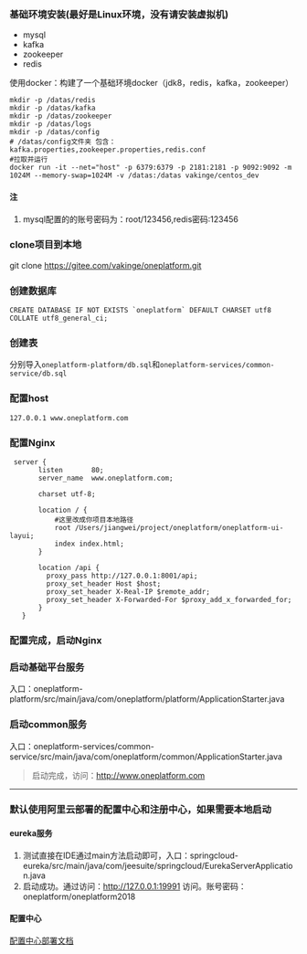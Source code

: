 ### 基础环境安装(最好是Linux环境，没有请安装虚拟机)
 - mysql
 - kafka
 - zookeeper
 - redis 
 
使用docker：构建了一个基础环境docker（jdk8，redis，kafka，zookeeper）
```
mkdir -p /datas/redis
mkdir -p /datas/kafka
mkdir -p /datas/zookeeper
mkdir -p /datas/logs
mkdir -p /datas/config
# /datas/config文件夹 包含：kafka.properties,zookeeper.properties,redis.conf
#拉取并运行
docker run -it --net="host" -p 6379:6379 -p 2181:2181 -p 9092:9092 -m 1024M --memory-swap=1024M -v /datas:/datas vakinge/centos_dev
```

#### 注
 1. mysql配置的的账号密码为：root/123456,redis密码:123456
  
### clone项目到本地
git clone https://gitee.com/vakinge/oneplatform.git

### 创建数据库
```
CREATE DATABASE IF NOT EXISTS `oneplatform` DEFAULT CHARSET utf8 COLLATE utf8_general_ci;
```

### 创建表
分别导入`oneplatform-platform/db.sql`和`oneplatform-services/common-service/db.sql`


 ### 配置host
```
127.0.0.1 www.oneplatform.com
```

 ### 配置Nginx
 ```
  server {
        listen       80;
        server_name  www.oneplatform.com;

        charset utf-8;

        location / {
            #这里改成你项目本地路径
            root /Users/jiangwei/project/oneplatform/oneplatform-ui-layui;
            index index.html;
        }

        location /api {
          proxy_pass http://127.0.0.1:8001/api;
          proxy_set_header Host $host;
          proxy_set_header X-Real-IP $remote_addr;
          proxy_set_header X-Forwarded-For $proxy_add_x_forwarded_for;
        }
    }

 ```
 ### 配置完成，启动Nginx
 
 ### 启动基础平台服务
 入口：oneplatform-platform/src/main/java/com/oneplatform/platform/ApplicationStarter.java
 
  ### 启动common服务
 入口：oneplatform-services/common-service/src/main/java/com/oneplatform/common/ApplicationStarter.java
 
 
 >启动完成，访问：http://www.oneplatform.com 
 
 
 ---
 ### 默认使用阿里云部署的配置中心和注册中心，如果需要本地启动
 #### eureka服务
 
  1. 测试直接在IDE通过main方法启动即可，入口：springcloud-eureka/src/main/java/com/jeesuite/springcloud/EurekaServerApplication.java
  2. 启动成功。通过访问：http://127.0.0.1:19991 访问。账号密码：oneplatform/oneplatform2018

#### 配置中心
[配置中心部署文档](http://www.jeesuite.com/docs/quickstart/confcenter.html) 


